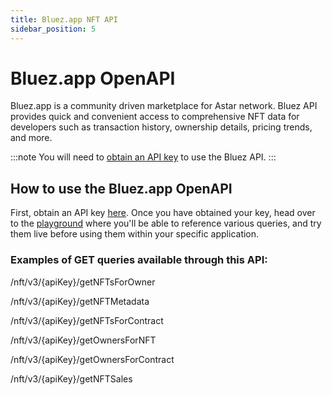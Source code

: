 ```yaml
---
title: Bluez.app NFT API
sidebar_position: 5
---
```


# Bluez.app OpenAPI

Bluez.app is a community driven marketplace for Astar network. Bluez API provides quick and convenient access to comprehensive NFT data for developers such as transaction history, ownership details, pricing trends, and more. 

:::note
You will need to [obtain an API key](https://docs.google.com/forms/d/e/1FAIpQLSf5Fa3Tapwakj5O--peMN9woGc54gXLyOXB1aSG5ewciT0FPQ/viewform) to use the Bluez API.
:::

## How to use the Bluez.app OpenAPI

First, obtain an API key [here](https://docs.google.com/forms/d/e/1FAIpQLSf5Fa3Tapwakj5O--peMN9woGc54gXLyOXB1aSG5ewciT0FPQ/viewform). Once you have obtained your key, head over to the [playground](https://api.bluez.app/api/#/) where you'll be able to reference various queries, and try them live before using them within your specific application.

### Examples of GET queries available through this API:

/nft/v3/{apiKey}/getNFTsForOwner

/nft/v3/{apiKey}/getNFTMetadata

/nft/v3/{apiKey}/getNFTsForContract

/nft/v3/{apiKey}/getOwnersForNFT

/nft/v3/{apiKey}/getOwnersForContract

/nft/v3/{apiKey}/getNFTSales

